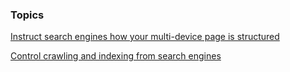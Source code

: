 




### Topics


  [Instruct search engines how your multi-device page is structured](/web/fundamentals/discovery-and-monetization/search-optimization/url-structure?hl=en)

  [Control crawling and indexing from search engines](/web/fundamentals/discovery-and-monetization/search-optimization/control-crawling-and-indexing?hl=en)

